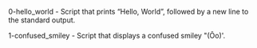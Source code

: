 0-hello_world - Script that prints “Hello, World”, followed by a new line to the standard output.

1-confused_smiley - Script that displays a confused smiley "(Ôo)'.
